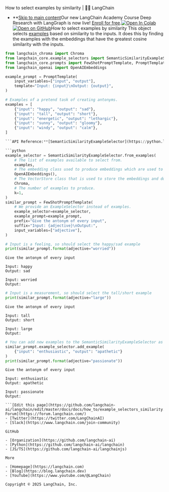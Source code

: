 How to select examples by similarity | 🦜️🔗 LangChain
- **[Skip to main content](#__docusaurus_skipToContent_fallback)Our new LangChain Academy Course Deep Research with LangGraph is now live! [Enroll for free](https://academy.langchain.com/courses/deep-research-with-langgraph/?utm_medium=internal&utm_source=docs&utm_campaign=q3-2025_deep-research-course_co).[![Open In Colab ](https://colab.research.google.com/assets/colab-badge.svg)](https://colab.research.google.com/github/langchain-ai/langchain/blob/master/docs/docs/how_to/example_selectors_similarity.ipynb)[![Open on GitHub ](https://img.shields.io/badge/Open%20on%20GitHub-grey?logo=github&logoColor=white)](https://github.com/langchain-ai/langchain/blob/master/docs/docs/how_to/example_selectors_similarity.ipynb)How to select examples by similarity This object selects [examples](/docs/concepts/example_selectors/) based on similarity to the inputs. It does this by finding the examples with the embeddings that have the greatest cosine similarity with the inputs.

```python
from langchain_chroma import Chroma
from langchain_core.example_selectors import SemanticSimilarityExampleSelector
from langchain_core.prompts import FewShotPromptTemplate, PromptTemplate
from langchain_openai import OpenAIEmbeddings

example_prompt = PromptTemplate(
    input_variables=["input", "output"],
    template="Input: {input}\nOutput: {output}",
)

# Examples of a pretend task of creating antonyms.
examples = [
    {"input": "happy", "output": "sad"},
    {"input": "tall", "output": "short"},
    {"input": "energetic", "output": "lethargic"},
    {"input": "sunny", "output": "gloomy"},
    {"input": "windy", "output": "calm"},
]

```API Reference:**[SemanticSimilarityExampleSelector](https://python.langchain.com/api_reference/core/example_selectors/langchain_core.example_selectors.semantic_similarity.SemanticSimilarityExampleSelector.html) | [FewShotPromptTemplate](https://python.langchain.com/api_reference/core/prompts/langchain_core.prompts.few_shot.FewShotPromptTemplate.html) | [PromptTemplate](https://python.langchain.com/api_reference/core/prompts/langchain_core.prompts.prompt.PromptTemplate.html)

```python
example_selector = SemanticSimilarityExampleSelector.from_examples(
    # The list of examples available to select from.
    examples,
    # The embedding class used to produce embeddings which are used to measure semantic similarity.
    OpenAIEmbeddings(),
    # The VectorStore class that is used to store the embeddings and do a similarity search over.
    Chroma,
    # The number of examples to produce.
    k=1,
)
similar_prompt = FewShotPromptTemplate(
    # We provide an ExampleSelector instead of examples.
    example_selector=example_selector,
    example_prompt=example_prompt,
    prefix="Give the antonym of every input",
    suffix="Input: {adjective}\nOutput:",
    input_variables=["adjective"],
)

```

```python
# Input is a feeling, so should select the happy/sad example
print(similar_prompt.format(adjective="worried"))

```

```output
Give the antonym of every input

Input: happy
Output: sad

Input: worried
Output:

```

```python
# Input is a measurement, so should select the tall/short example
print(similar_prompt.format(adjective="large"))

```

```output
Give the antonym of every input

Input: tall
Output: short

Input: large
Output:

```

```python
# You can add new examples to the SemanticSimilarityExampleSelector as well
similar_prompt.example_selector.add_example(
    {"input": "enthusiastic", "output": "apathetic"}
)
print(similar_prompt.format(adjective="passionate"))

```

```output
Give the antonym of every input

Input: enthusiastic
Output: apathetic

Input: passionate
Output:

```[Edit this page](https://github.com/langchain-ai/langchain/edit/master/docs/docs/how_to/example_selectors_similarity.ipynb)Community[LangChain Forum](https://forum.langchain.com/)
- [Twitter](https://twitter.com/LangChainAI)
- [Slack](https://www.langchain.com/join-community)

GitHub

- [Organization](https://github.com/langchain-ai)
- [Python](https://github.com/langchain-ai/langchain)
- [JS/TS](https://github.com/langchain-ai/langchainjs)

More

- [Homepage](https://langchain.com)
- [Blog](https://blog.langchain.dev)
- [YouTube](https://www.youtube.com/@LangChain)

Copyright © 2025 LangChain, Inc.